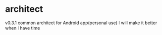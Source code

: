 # architect
v0.3.1
common architect for Android app(personal use)
I will make it better when I have time
